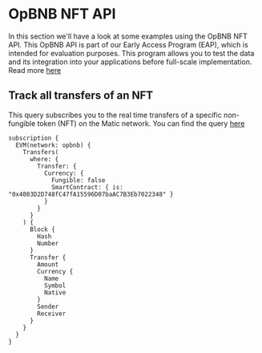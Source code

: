 # OpBNB NFT API

In this section we'll have a look at some examples using the OpBNB NFT API.
This OpBNB API is part of our Early Access Program (EAP), which is intended for evaluation purposes.
This program allows you to test the data and its integration into your applications before full-scale implementation. Read more [here](https://docs.bitquery.io/docs/graphql/dataset/EAP/)

## Track all transfers of an NFT

This query subscribes you to the real time transfers of a specific non-fungible token (NFT) on the Matic network.
You can find the query [here](https://ide.bitquery.io/Real-time-transfer-websocket-for-NFT-token_1)

```
subscription {
  EVM(network: opbnb) {
    Transfers(
      where: {
        Transfer: {
          Currency: {
            Fungible: false
            SmartContract: { is: "0x4083D2D748fC47fA15596D07baAC7B3Eb7022348" }
          }
        }
      }
    ) {
      Block {
        Hash
        Number
      }
      Transfer {
        Amount
        Currency {
          Name
          Symbol
          Native
        }
        Sender
        Receiver
      }
    }
  }
}



```

